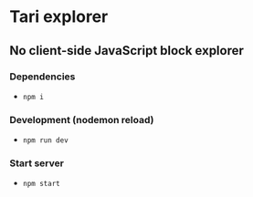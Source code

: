# Tari explorer

## No client-side JavaScript block explorer

### Dependencies
- `npm i`

### Development (nodemon reload)
- `npm run dev`

### Start server
- `npm start`